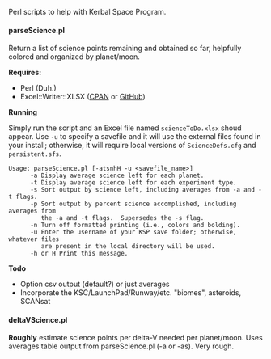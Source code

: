 Perl scripts to help with Kerbal Space Program.


#### parseScience.pl ####
Return a list of science points remaining and obtained so far, helpfully colored and organized by planet/moon.

**Requires:**
- Perl (Duh.)
- Excel::Writer::XLSX ([CPAN](http://search.cpan.org/~jmcnamara/Excel-Writer-XLSX-0.78/lib/Excel/Writer/XLSX.pm) or [GitHub](https://github.com/jmcnamara/excel-writer-xlsx))

**Running**

Simply run the script and an Excel file named `scienceToDo.xlsx` shoud appear.  Use `-u` to specify a savefile and it will use the external files found in your install; otherwise, it will require local versions of `ScienceDefs.cfg` and `persistent.sfs`.

```
Usage: parseScience.pl [-atsnhH -u <savefile_name>]
      -a Display average science left for each planet.
      -t Display average science left for each experiment type.
      -s Sort output by science left, including averages from -a and -t flags.
      -p Sort output by percent science accomplished, including averages from
         the -a and -t flags.  Supersedes the -s flag.
      -n Turn off formatted printing (i.e., colors and bolding).
      -u Enter the username of your KSP save folder; otherwise, whatever files
         are present in the local directory will be used.
      -h or H Print this message.
```

**Todo**
- Option csv output (default?) or just averages
- Incorporate the KSC/LaunchPad/Runway/etc. "biomes", asteroids, SCANsat


#### deltaVScience.pl ####
**Roughly** estimate science points per delta-V needed per planet/moon.  Uses averages table output from parseScience.pl (-a or -as).  Very rough.
